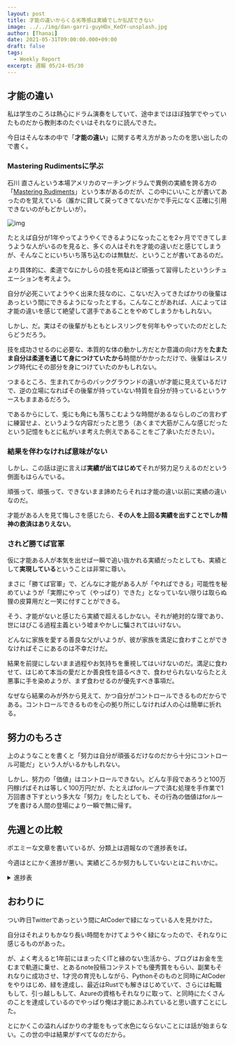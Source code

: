 ```yaml
---
layout: post
title: 才能の違いからくる劣等感は実績でしか払拭できない
image: ../../img/dan-garri-guyHDx_KeOY-unsplash.jpg
author: [Thanai]
date: 2021-05-31T09:00:00.000+09:00
draft: false
tags:
  - Weekly Report
excerpt: 週報 05/24-05/30
---
```


## 才能の違い

私は学生のころは熱心にドラム演奏をしていて、途中まではほぼ独学でやっていたものだから教則本のたぐいはそれなりに読んできた。

今日はそんな本の中で「**才能の違い**」に関する考え方があったのを思い出したので書く。

### Mastering Rudimentsに学ぶ

石川 直さんという本場アメリカのマーチングドラムで異例の実績を誇る方の「[Mastering Rudiments](https://amzn.to/2R4ixzK)」という本があるのだが、この中にいいことが書いてあったのを覚えている（誰かに貸して戻ってきてないだかで手元になく正確に引用できないのがもどかしいが）。

![img](//ws-fe.amazon-adsystem.com/widgets/q?_encoding=UTF8&ASIN=4636808894&Format=_SL250_&ID=AsinImage&MarketPlace=JP&ServiceVersion=20070822&WS=1&tag=dev00d-22&language=ja_JP)

たとえば自分が1年やってようやくできるようになったことを2ヶ月でできてしまうような人がいるのを見ると、多くの人はそれを才能の違いだと感じてしまうが、そんなことにいちいち落ち込むのは無駄だ、ということが書いてあるのだ。

より具体的に、柔道でなにかしらの技を死ぬほど頑張って習得したというシチュエーションを考えよう。

自分が必死こいてようやく出来た技なのに、こないだ入ってきたばかりの後輩はあっという間にできるようになったとする。こんなことがあれば、人によっては才能の違いを感じて絶望して選手であることをやめてしまうかもしれない。

しかし、だ。実はその後輩がもともとレスリングを何年もやっていたのだとしたらどうだろう。

技を成功させるのに必要な、本質的な体の動かし方だとか意識の向け方を**たまたま自分は柔道を通じて身につけていたから**時間がかかっただけで、後輩はレスリング時代にその部分を身につけていたのかもしれない。

つまるところ、生まれてからのバックグラウンドの違いが才能に見えているだけで、逆の立場になればその後輩が持っていない特質を自分が持っているというケースもままあるだろう。

であるからにして、兎にも角にも落ちこむような時間があるならしのごの言わずに練習せよ、というような内容だったと思う（あくまで大筋がこんな感じだったという記憶をもとに私がいま考えた例えであることをご了承いただきたい）。

### 結果を伴わなければ意味がない

しかし、この話は逆に言えば**実績が出てはじめて**それが努力足りえるのだという側面もはらんでいる。

頑張って、頑張って、できないまま諦めたらそれは才能の違い以前に実績の違いなのだ。

才能がある人を見て悔しさを感じたら、**その人を上回る実績を出すことでしか精神の救済はありえない**。

### されど勝てば官軍

仮に才能ある人が本気を出せば一瞬で追い抜かれる実績だったとしても、実績として**実現している**ということは非常に尊い。

まさに「勝てば官軍」で、どんなに才能がある人が「やればできる」可能性を秘めていようが「実際にやって（やっぱり）できた」となっていない限りは取らぬ狸の皮算用だと一笑に付すことができる。

そう、才能がないと感じたら実績で超えるしかない。それが絶対的な理であり、世にはびこる過程主義という嘘まやかしに騙されてはいけない。

どんなに家族を愛する善良な父がいようが、彼が家族を満足に食わすことができなければそこにあるのは不幸だけだ。

結果を前提にしないまま過程やお気持ちを重視してはいけないのだ。満足に食わせて、はじめて本当の愛だとか善良性を語るべきで、食わせられないならたとえ悪事に手を染めようが、まず食わせるのが優先すべき事項だ。

なぜなら結果のみが外から見えて、かつ自分がコントロールできるものだからである。コントロールできるものを心の拠り所にしなければ人の心は簡単に折れる。

## 努力のもろさ

上のようなことを書くと「努力は自分が頑張るだけなのだから十分にコントロール可能だ」という人がいるかもしれない。

しかし、努力の「価値」はコントロールできない。どんな手段であろうと100万円稼げばそれは等しく100万円だが、たとえばforループで済む処理を手作業で1万回書き下すという多大な「努力」をしたとしても、その行為の価値はforループを書ける人間の登場により一瞬で無に帰す。

## 先週との比較

ポエミーな文章を書いているが、分類上は週報なので進捗表をば。

今週はとにかく進捗が悪い。実績どころか努力もしていないとはこれいかに。

[jp]: https://dev.thanaism.com/2021/05/jmespath-knocks/

<details><summary>進捗表</summary></div>

前回からの変更部分は太字。個人的な優先度高い順にソートした表。
終わったものは消している。

| what                 | asis                       | tobe/comment                 |
| :------------------- | :------------------------- | :--------------------------- |
| 家族サービス         | **妻の誕生日おおむね成功** | 妻と運用でカバー             |
| **競プロ精進**       | **累計700問くらい解いた**  | **まず茶diffまで埋めたい**   |
| すごいHaskell        | おおむね読了               | 関数型完全に理解する         |
| Haskell              | 次は手を動かす             | 典型90問をHaskellで          |
| 圏論                 | [これ][圏論]を読んだ       | 圏論そこそこ理解する         |
| Rust                 | Haskell効果実感中          | 関数型らしく書けるようになる |
| 競プロレート向上     | **今週は参加できず**       | 水色                         |
| 典型90問             | 星5を解き始めた            | 問題追加時に追記＆星5もやる  |
| 社内活動             | spring-webflux実践中       | 頂点に君臨する               |
| ブログ機能UP         | CSS調整ほか                | これも記事にしたい           |
| 収益記事             | 乾燥機で書きたい           | 3000pv/月くらい必要？        |
| 競プロ精選100問      | #14で停滞                  | 1日1問くらいは解きたい       |
| 数学ガール           | 確率編を読み始めた         | 面白いのでいろいろ読みたい   |
| オライリーRust本     | ほんの少し読んだ           | 読む                         |
| 関数型JavaScript     | 半分以上読んだ             | Haskell本を先に              |
| Raku(Perl)           | こたつがめさん配信で興味   | 詳説 正規表現にも絡む        |
| LINUC                | 少しやりたい気分に         | 上半期には取得               |
| けんちょん本の復習   | グラフのあたり弱い         | すべてソラで書ける状態       |
| ネットワークの本     | 積読の本が良書だと紹介あり | 読破し内容理解する           |
| MCP資格              | 無料券がそろそろ期限       | できればコンプリートしたい   |
| K8s完全ガイド        | 必要になり少し読んだ       | K8s完全に理解する            |
| Octave               | こたつがめさん配信で興味   | 冷静になると優先度は低い     |
| しくみがわかるK8s    | **そこそこ読んだ**         | K8s完全に理解する            |
| 実践コンテナ入門     | 中盤で停滞                 | Docker完全に理解する         |
| CKA/CKAD             | 何もやっていない           | 上半期には取得               |
| マネジメントの会得   | なにもやっていない         | 組織運営で優秀層に入る       |
| PowerShell完全ガイド | 序盤で停滞                 | PS完全に理解する             |
| アプリ個人制作       | 知識ばかりで成果物がない   | できるだけ早く試作を作成する |
| ブログ               | アクセス数は少ない         | 独自ドメインで10,000PV/M     |
| 収入源としてのブログ | わりと戻ってきた           | 月に10万円の大台を突破したい |
| TwitterフォロワーUP  | 600人ちょい                | 1000人突破                   |

[圏論]: https://bitterharvest.hatenablog.com/archive/category/%E3%83%97%E3%83%AD%E3%82%B0%E3%83%A9%E3%83%9E%E3%83%BC%E3%81%AE%E3%81%9F%E3%82%81%E3%81%AE%E5%9C%8F%E8%AB%96%20%28%E5%88%9D%E7%B4%9A%E7%B7%A8%EF%BC%9A%E5%9C%8F%E8%AB%96%E3%81%A8Haskell%29

</div></details>

## おわりに

つい昨日Twitterであっという間にAtCoderで緑になっている人を見かけた。

自分はそれよりもかなり長い時間をかけてようやく緑になったので、それなりに感じるものがあった。

が、よく考えると1年前にはまったくITと縁のない生活から、ブログはお金を生むまで軌道に乗せ、とあるnote投稿コンテストでも優秀賞をもらい、副業もそれなりに成功させ、1才児の育児もしながら、Pythonそのものと同時にAtCoderをやりはじめ、緑を達成し、最近はRustでも解きはじめていて、さらには転職もして、引っ越しもして、Azureの資格もそれなりに取って、と同時にたくさんのことを達成しているのでやっぱり俺は才能にあふれていると思い直すことにした。

とにかくこの溢れんばかりの才能をもって水色にならないことには話が始まらない。この世の中は結果がすべてなのだから。
